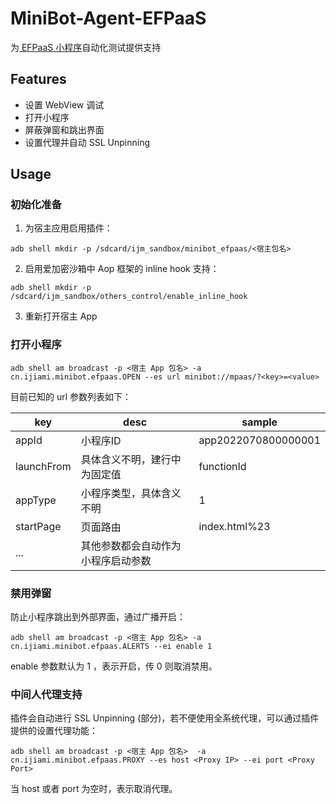 # MiniBot-Agent-EFPaaS

为[ EFPaaS 小程序](https://www.nantian.com.cn/industry/919.html)自动化测试提供支持

## Features

- 设置 WebView 调试
- 打开小程序
- 屏蔽弹窗和跳出界面
- 设置代理并自动 SSL Unpinning

## Usage

### 初始化准备

1. 为宿主应用启用插件：

```
adb shell mkdir -p /sdcard/ijm_sandbox/minibot_efpaas/<宿主包名>
```

2. 启用爱加密沙箱中 Aop 框架的 inline hook 支持：

```
adb shell mkdir -p /sdcard/ijm_sandbox/others_control/enable_inline_hook
```

3. 重新打开宿主 App

### 打开小程序


```
adb shell am broadcast -p <宿主 App 包名> -a cn.ijiami.minibot.efpaas.OPEN --es url minibot://mpaas/?<key>=<value>
```

目前已知的 url 参数列表如下：

| key | desc | sample |
|-|-|-|
| appId | 小程序ID | app2022070800000001 |
| launchFrom | 具体含义不明，建行中为固定值 | functionId |
| appType | 小程序类型，具体含义不明 | 1 |
| startPage | 页面路由 | index.html%23 |
| ... | 其他参数都会自动作为小程序启动参数 | |

### 禁用弹窗

防止小程序跳出到外部界面，通过广播开启：

```
adb shell am broadcast -p <宿主 App 包名> -a cn.ijiami.minibot.efpaas.ALERTS --ei enable 1
```

enable 参数默认为 1 ，表示开启，传 0 则取消禁用。

### 中间人代理支持

插件会自动进行 SSL Unpinning (部分)，若不便使用全系统代理，可以通过插件提供的设置代理功能：

```
adb shell am broadcast -p <宿主 App 包名>  -a cn.ijiami.minibot.efpaas.PROXY --es host <Proxy IP> --ei port <Proxy Port>
```

当 host 或者 port 为空时，表示取消代理。
